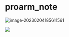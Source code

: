 # proarm_note

![image-20230204185611561](F:\Documents\GitHub\proarm_note\image\image-20230204185611561.png)



![](https://camo.githubusercontent.com/retaoo/images/main/202302041900347.png)